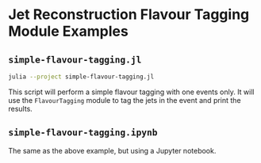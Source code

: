 # Jet Reconstruction Flavour Tagging Module Examples

## `simple-flavour-tagging.jl`

```bash
julia --project simple-flavour-tagging.jl
```
This script will perform a simple flavour tagging with one events only.
It will use the `FlavourTagging` module to tag the jets in the event and print the results.

## `simple-flavour-tagging.ipynb`

The same as the above example, but using a Jupyter notebook. 
